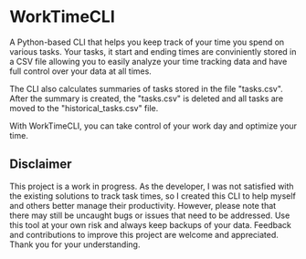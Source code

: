 # WorkTimeCLI

A Python-based CLI that helps you keep track of your time you spend on various tasks.
Your tasks, it start and ending times are conviniently stored in a CSV file allowing you to easily
analyze your time tracking data and have full control over your data at all times.

The CLI also calculates summaries of tasks stored in the file "tasks.csv". After the summary is created,
the "tasks.csv" is deleted and all tasks are moved to the "historical_tasks.csv" file.

With WorkTimeCLI, you can take control of your work day and optimize your time.

## Disclaimer
This project is a work in progress. As the developer, I was not satisfied with the existing solutions to track task times, 
so I created this CLI to help myself and others better manage their productivity. 
However, please note that there may still be uncaught bugs or issues that need to be addressed. 
Use this tool at your own risk and always keep backups of your data. 
Feedback and contributions to improve this project are welcome and appreciated. Thank you for your understanding. 
